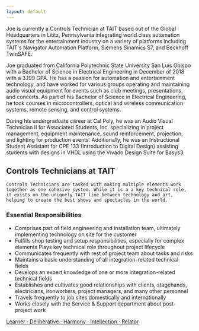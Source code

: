 ```yaml
---
layout: default
---
```


Joe is currently a Controls Technician at TAIT based out of the Global Headquarters in Lititz, Pennsylvania integrating world class automation systems for the entertainment industry on a variety of platforms including TAIT's Navigator Automation Platform, Siemens Sinamics S7, and Beckhoff TwinSAFE.

Joe graduated from California Polytechnic State University San Luis Obispo with a Bachelor of Science in Electrical Engineering in December of 2018 with a 3.199 GPA. He has a passion for automation and entertainment technology, and have worked for various groups operating and maintaining audio visual equipment for events such as club meetings, presentations, and concerts. As part of his Bachelor of Science in Electrical Engineering, he took courses in microcontrollers, optical and wireless communication systems, remote sensing, and control systems.

During his undergraduate career at Cal Poly, he was an Audio Visual Technician II for Associated Students, Inc. specializing in project management, equipment maintenance, sound reinforcement, projection, and lighting for production events. Additionally, he was an Instructional Student Assistant for CPE 133 (Introduction to Digital Design) assisting students with designs in VHDL using the Vivado Design Suite for Basys3.


## Controls Technicians at TAIT
    Controls Technicians are tasked with making multiple elements work together as one cohesive system. While it is a a key technical role, it exists on the uniquely TAIT line between technology and art, helping to create the best shows and spectacles in the world.
### Essential Responsibilities

*   Comprises part of field engineering and installation team, ultimately implementing technology on site for the customer
*   Fulfills shop testing and setup responsibilities, especially for complex elements Plays key technical role throughout project lifecycle
*   Communicates frequently with rest of project team about tasks and risks
*   Maintains a basic understanding of all integration-related technical fields
*   Develops an expert knowledge of one or more integration-related technical fields
*   Establishes and cultivates good relationships with clients, stagehands, electricians, ironworkers, project managers, and many other personnel
*   Travels frequently to job sites domestically and internationally
*   Works closely with the Service & Support department about post-project work 


[Learner ⋅ Deliberative ⋅ Harmony ⋅ Intellection ⋅ Relator](./strengths_quest)
